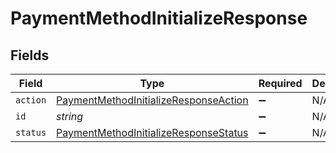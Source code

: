 # PaymentMethodInitializeResponse


## Fields

| Field                                                                                                 | Type                                                                                                  | Required                                                                                              | Description                                                                                           | Example                                                                                               |
| ----------------------------------------------------------------------------------------------------- | ----------------------------------------------------------------------------------------------------- | ----------------------------------------------------------------------------------------------------- | ----------------------------------------------------------------------------------------------------- | ----------------------------------------------------------------------------------------------------- |
| `action`                                                                                              | [PaymentMethodInitializeResponseAction](../../models/shared/paymentmethodinitializeresponseaction.md) | :heavy_minus_sign:                                                                                    | N/A                                                                                                   |                                                                                                       |
| `id`                                                                                                  | *string*                                                                                              | :heavy_minus_sign:                                                                                    | N/A                                                                                                   | id                                                                                                    |
| `status`                                                                                              | [PaymentMethodInitializeResponseStatus](../../models/shared/paymentmethodinitializeresponsestatus.md) | :heavy_minus_sign:                                                                                    | N/A                                                                                                   | awaiting_user_confirmation                                                                            |